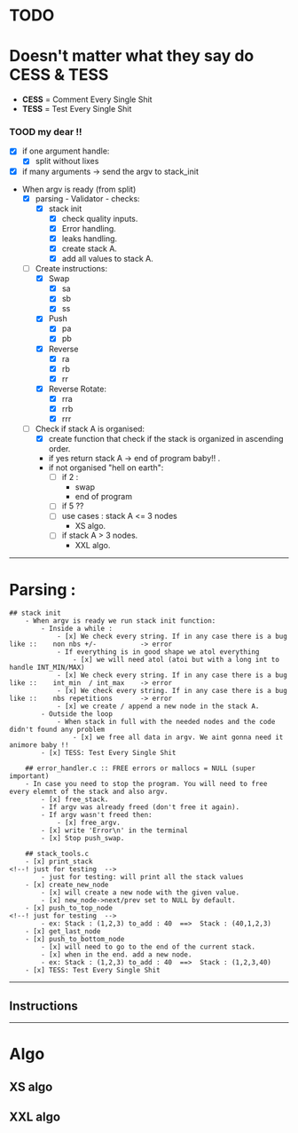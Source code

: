 # TODO

# Doesn't matter what they say do CESS & TESS
- **CESS** = Comment Every Single Shit
- **TESS** = Test Every Single Shit
### TOOD my dear !!
- [x] if one argument handle:
	- [x] split without lixes
- [x] if many arguments -> send the argv to stack_init
- When argv is ready (from split)
	- [x] parsing - Validator - checks:
		- [x] stack init
			- [x] check quality inputs.
			- [x] Error handling.
			- [x] leaks handling.
			- [x] create stack A.
			- [x] add all values to stack A.
	- [ ] Create instructions:
		- [x] Swap
			- [x] sa
			- [x] sb
			- [x] ss
		- [x] Push
			- [x] pa	
			- [x] pb
		- [x] Reverse
			- [x] ra
			- [x] rb
			- [x] rr
		- [x] Reverse Rotate:
			- [x] rra
			- [x] rrb
			- [x] rrr
	- [ ] Check if stack A is organised:
		- [x] create function that check if the stack is organized in ascending order.
		- if yes return stack A -> end of program baby!! .
		- if not organised "hell on earth":
			- [ ] if 2 :
				- swap
				- end of program
			- [ ] if 5  ??
			- [ ] use cases : stack A <= 3 nodes
				- XS algo.
			- [ ] if stack A > 3 nodes.
				- XXL algo.
---
# Parsing :

	## stack init
		- When argv is ready we run stack init function: 
			- Inside a while :
				- [x] We check every string. If in any case there is a bug like ::	  non nbs +/-           -> error
				- If everything is in good shape we atol everything
					- [x] we will need atol (atoi but with a long int to handle INT_MIN/MAX)
				- [x] We check every string. If in any case there is a bug like ::	  int_min  / int_max    -> error
				- [x] We check every string. If in any case there is a bug like ::	  nbs repetitions		-> error
				- [x] we create / append a new node in the stack A.
			- Outside the loop
				- When stack in full with the needed nodes and the code didn't found any problem
					- [x] we free all data in argv. We aint gonna need it animore baby !!
			- [x] TESS: Test Every Single Shit
			
		## error_handler.c :: FREE errors or mallocs = NULL (super important)
		- In case you need to stop the program. You will need to free every elemnt of the stack and also argv. 
			- [x] free_stack.
			- If argv was already freed (don't free it again).
			- If argv wasn't freed then: 
				- [x] free_argv.
			- [x] write 'Error\n' in the terminal
			- [x] Stop push_swap. 

		## stack_tools.c
		- [x] print_stack													<!--! just for testing  -->
			- just for testing: will print all the stack values
		- [x] create_new_node
			- [x] will create a new node with the given value.
			- [x] new_node->next/prev set to NULL by default.	
		- [x] push_to_top_node												<!--! just for testing  -->
			- ex: Stack : (1,2,3) to_add : 40  ==>  Stack : (40,1,2,3)   
		- [x] get_last_node
		- [x] push_to_bottom_node
			- [x] will need to go to the end of the current stack.
			- [x] when in the end. add a new node.
			- ex: Stack : (1,2,3) to_add : 40  ==>  Stack : (1,2,3,40)
		- [x] TESS: Test Every Single Shit

---
## Instructions

---
# Algo

## XS algo

## XXL algo